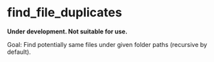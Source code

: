 # find_file_duplicates

**Under development. Not suitable for use.**

Goal: Find potentially same files under given folder paths (recursive by default).

